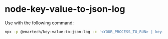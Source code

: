 # node-key-value-to-json-log

Use with the following command:

```bash
npx -p @emartech/key-value-to-json-log -c '<YOUR_PROCESS_TO_RUN> | key-value-json'
```
